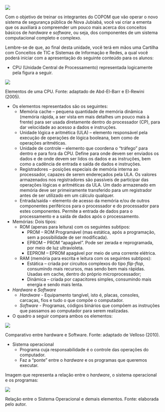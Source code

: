 [![](https://ampli-images.s3.amazonaws.com/production/c40ee967-950e-497e-b99e-8d606638543e/original)](https://ampli-images.s3.amazonaws.com/production/c40ee967-950e-497e-b99e-8d606638543e/original)

Com o objetivo de treinar os integrantes do COPOM que vão operar o novo sistema de segurança pública de Nova Jubiabá, você vai criar a ementa que os auxiliará a compreender um pouco mais acerca dos conceitos básicos de _hardware_ e _software_, ou seja, dos componentes de um sistema computacional completo e complexo.

Lembre-se de que, ao final desta unidade, você terá em mãos uma Cartilha com Conceitos de TIC e Sistemas de Informação e Redes, a qual você poderá iniciar com a apresentação do seguinte conteúdo para os alunos:

- CPU (Unidade Central de Processamento) representada logicamente pela figura a seguir.

[![](https://ampli-images.s3.amazonaws.com/production/b092798d-5558-44d2-af41-481a6d0124ac/original)](https://ampli-images.s3.amazonaws.com/production/b092798d-5558-44d2-af41-481a6d0124ac/original)

Elementos de uma CPU. Fonte: adaptado de Abd-El-Barr e El-Rewini (2005).

- Os elementos representados são os seguintes:
    - Memória cache – pequena quantidade de memória dinâmica (memória rápida, a ser vista em mais detalhes um pouco mais à frente) para ser usada diretamente dentro do processador (CP), para dar velocidade ao acesso a dados e instruções.
    - Unidade lógica e aritmética (ULA) – elemento responsável pela execução de operações de lógica booleana, bem como de operações aritméticas.
    - Unidade de controle – elemento que coordena o “tráfego” para dentro e para fora da CPU. Define para onde devem ser enviados os dados e de onde devem ser lidos os dados e as instruções, bem como a cadência de entrada e saída de dados e instruções.
    - Registradores – posições especiais de memória interna ao processador, capazes de serem endereçados pela ULA. Os valores armazenados nos registradores são passíveis de participar das operações lógicas e aritméticas da ULA. Um dado armazenado em memória deve ser primeiramente transferido para um registrador antes de ser utilizado em um cálculo qualquer.
    - Entrada/saída – elemento de acesso da memória e/ou de outros componentes periféricos para o processador e do processador para estes componentes. Permite a entrada de dados para o processamento e a saída de dados após o processamento.
- Memórias: Dois tipos:
    - ROM (apenas para leitura) com os seguintes subtipos:
        - PROM – ROM Programável (mas estática, após a programação, sem a possibilidade de ser modificada).
        - EPROM – PROM “apagável”. Pode ser zerada e reprogramada, por meio de luz ultravioleta.
        - EEPROM – EPROM apagável por meio de uma corrente elétrica.
    - RAM (memória para escrita e leitura com os seguintes subtipos):
        - Estática – criada por circuitos complexos do tipo _flip-flop_, consumindo mais recursos, mas sendo bem mais rápidas. Usadas em cache, dentro do próprio microprocessador;
        - Dinâmica – criada por capacitores simples, consumindo mais energia e sendo mais lenta.
- _Hardware_ e _Software_
    - _Hardware -_ Equipamento tangível, isto é, placas, consoles, carcaças, fios e tudo o que compõe o computador.
    - _Software_ - Programas, códigos binários que compõem as instruções que passamos ao computador para serem realizadas.
- O quadro a seguir compara ambos os elementos:

[![](https://ampli-images.s3.amazonaws.com/production/029083fb-cef1-4775-b874-02aca959fb98/original)](https://ampli-images.s3.amazonaws.com/production/029083fb-cef1-4775-b874-02aca959fb98/original)

Comparativo entre hardware e Software. Fonte: adaptado de Velloso (2010).

- Sistema operacional
    - Programa cuja responsabilidade é o controle das operações do computador.
    - Faz a “ponte” entre o _hardware_ e os programas que queremos executar.

Imagem que representa a relação entre o _hardware_, o sistema operacional e os programas:

[![](https://ampli-images.s3.amazonaws.com/production/63bbb7c1-6b5e-4265-90b1-dee3874bec55/original)](https://ampli-images.s3.amazonaws.com/production/63bbb7c1-6b5e-4265-90b1-dee3874bec55/original)

Relação entre o Sistema Operacional e demais elementos. Fonte: elaborada pelo autor.